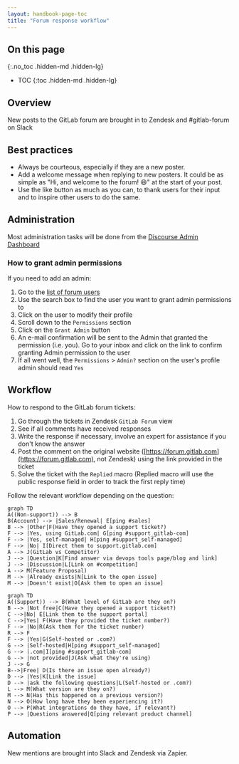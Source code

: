 ```yaml
---
layout: handbook-page-toc
title: "Forum response workflow"
---
```


## On this page
{:.no_toc .hidden-md .hidden-lg}

- TOC
{:toc .hidden-md .hidden-lg}

## Overview

New posts to the GitLab forum are brought in to Zendesk and #gitlab-forum on Slack

## Best practices

- Always be courteous, especially if they are a new poster.
- Add a welcome message when replying to new posters. It could be as simple as "Hi, and welcome to the forum! :smile:" at the start of your post.
- Use the like button as much as you can, to thank users for their input and to inspire other users to do the same.

## Administration

Most administration tasks will be done from the [Discourse Admin Dashboard](https://forum.gitlab.com/admin)

### How to grant admin permissions

If you need to add an admin:

1. Go to the [list of forum users](https://forum.gitlab.com/admin/users/list/active)
2. Use the search box to find the user you want to grant admin permissions to
3. Click on the user to modify their profile
4. Scroll down to the `Permissions` section
5. Click on the `Grant Admin` button
6. An e-mail confirmation will be sent to the Admin that granted the permission (i.e. you). Go to your inbox and click on the link to confirm granting Admin permission to the user
7. If all went well, the `Permissions` > `Admin?` section on the user's profile admin should read `Yes`

## Workflow

How to respond to the GitLab forum tickets: 

1. Go through the tickets in Zendesk `GitLab Forum` view
2. See if all comments have received responses
3. Write the response if necessary, involve an expert for assistance if you don't know the answer
4. Post the comment on the original website ([https://forum.gitlab.com](https://forum.gitlab.com), not Zendesk) using the link provided in the ticket
5. Solve the ticket with the `Replied` macro (Replied macro will use the public response field in order to track the first reply time)

Follow the relevant workflow depending on the question:


```mermaid
graph TD
A((Non-support)) --> B
B(Account) --> |Sales/Renewal| E[ping #sales]
B --> |Other|F(Have they opened a support ticket?)
F --> |Yes, using GitLab.com| G[ping #support_gitlab-com]
F --> |Yes, self-managed| H[ping #support_self-managed]
F --> |No| I[Direct them to support.gitlab.com]
A --> J(GitLab vs Competitor)
J --> |Question|K[Find answer via devops tools page/blog and link]
J --> |Discussion|L[Link on #competition]
A --> M(Feature Proposal)
M --> |Already exists|N[Link to the open issue]
M --> |Doesn't exist|O[Ask them to open an issue]
```

```mermaid
graph TD
A((Support)) --> B(What level of GitLab are they on?)
B --> |Not free|C(Have they opened a support ticket?)
C -->|No| E[Link them to the support portal]
C -->|Yes| F(Have they provided the ticket number?)
F --> |No|R(Ask them for the ticket number)
R --> F
F --> |Yes|G(Self-hosted or .com?)
G --> |Self-hosted|H[ping #support_self-managed]
G --> |.com|I[ping #support_gitlab-com]
G --> |not provided|J(Ask what they're using)
J --> G
B-->|Free| D(Is there an issue open already?)
D --> |Yes|K[Link the issue]
D --> |ask the following questions|L(Self-hosted or .com?)
L --> M(What version are they on?)
M --> N(Has this happened on a previous version?)
N --> O(How long have they been experiencing it?)
O --> P(What integrations do they have, if relevant?)
P --> |Questions answered|Q[ping relevant product channel]
```


## Automation

New mentions are brought into Slack and Zendesk via Zapier.
